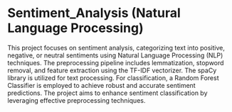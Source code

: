 # Sentiment_Analysis (Natural Language Processing)
 This project focuses on sentiment analysis, categorizing text into positive, negative, or neutral sentiments using Natural Language Processing (NLP) techniques. The preprocessing pipeline includes lemmatization, stopword removal, and feature extraction using the TF-IDF vectorizer. The spaCy library is utilized for text processing. For classification, a Random Forest Classifier is employed to achieve robust and accurate sentiment predictions. The project aims to enhance sentiment classification by leveraging effective preprocessing techniques.
